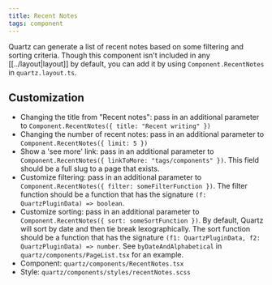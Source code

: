```yaml
---
title: Recent Notes
tags: component
---
```


Quartz can generate a list of recent notes based on some filtering and sorting criteria. Though this component isn't included in any [[../layout|layout]] by default, you can add it by using `Component.RecentNotes` in `quartz.layout.ts`.

## Customization

- Changing the title from "Recent notes": pass in an additional parameter to `Component.RecentNotes({ title: "Recent writing" })`
- Changing the number of recent notes: pass in an additional parameter to `Component.RecentNotes({ limit: 5 })`
- Show a 'see more' link: pass in an additional parameter to `Component.RecentNotes({ linkToMore: "tags/components" })`. This field should be a full slug to a page that exists.
- Customize filtering: pass in an additional parameter to `Component.RecentNotes({ filter: someFilterFunction })`. The filter function should be a function that has the signature `(f: QuartzPluginData) => boolean`.
- Customize sorting: pass in an additional parameter to `Component.RecentNotes({ sort: someSortFunction })`. By default, Quartz will sort by date and then tie break lexographically. The sort function should be a function that has the signature `(f1: QuartzPluginData, f2: QuartzPluginData) => number`. See `byDateAndAlphabetical` in `quartz/components/PageList.tsx` for an example.
- Component: `quartz/components/RecentNotes.tsx`
- Style: `quartz/components/styles/recentNotes.scss`

